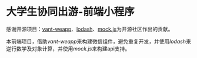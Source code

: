# 大学生协同出游-前端小程序
感谢开源项目：[vant-weapp](https://github.com/youzan/vant-weapp)、[lodash](https://github.com/lodash/lodash)、[mock.js](https://github.com/nuysoft/Mock)为开源社区作出的贡献。

本前端项目，借助*vant-weapp*来构建微信组件，避免重复开发，并使用*lodash*来逆行数学及对象计算，并使用*mock.js*来构建api支持。

